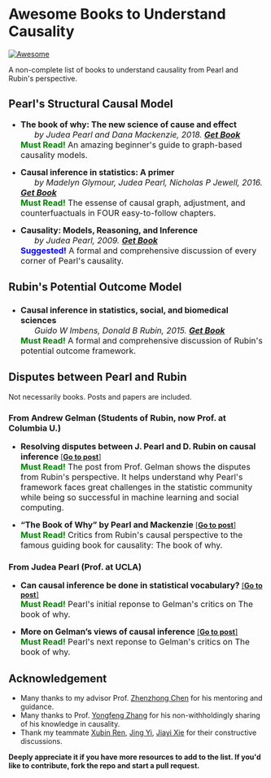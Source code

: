 # Awesome Books to Understand Causality

 [![Awesome](https://cdn.rawgit.com/sindresorhus/awesome/d7305f38d29fed78fa85652e3a63e154dd8e8829/media/badge.svg)](https://github.com/sindresorhus/awesome)

 A non-complete list of books to understand causality from Pearl and Rubin's perspective.

## Pearl's Structural Causal Model

* <font size=3>**The book of why: The new science of cause and effect**</font>  
  <font size=3>&nbsp; &nbsp; &nbsp; *by Judea Pearl and Dana Mackenzie, 2018. [**Get Book**](https://scholar.google.com/citations?view_op=view_citation&hl=en&user=bAipNH8AAAAJ&citation_for_view=bAipNH8AAAAJ:EsrhoZGmrkoC)* </font>   
  <font size=3><font color=#008000>**Must Read!**</font> An amazing beginner's guide to graph-based causality models.</font>

* <font size=3>**Causal inference in statistics: A primer**</font>  
  <font size=3>&nbsp; &nbsp; &nbsp; *by Madelyn Glymour, Judea Pearl, Nicholas P Jewell, 2016. [**Get Book**](https://scholar.google.com/citations?view_op=view_citation&hl=en&user=bAipNH8AAAAJ&cstart=20&pagesize=80&citation_for_view=bAipNH8AAAAJ:35N4QoGY0k4C)* </font>   
  <font size=3><font color=#008000>**Must Read!**</font> The essense of causal graph, adjustment, and counterfuactuals in FOUR easy-to-follow chapters.</font>

* <font size=3>**Causality: Models, Reasoning, and Inference**</font>  
  <font size=3>&nbsp; &nbsp; &nbsp; *by Judea Pearl, 2009. [**Get Book**](https://scholar.google.com/citations?view_op=view_citation&hl=en&user=bAipNH8AAAAJ&citation_for_view=bAipNH8AAAAJ:u-x6o8ySG0sC)* </font>   
  <font size=3><font color=#0000FF>**Suggested!**</font> A formal and comprehensive discussion of every corner of Pearl's causality.</font>


## Rubin's Potential Outcome Model

###

* <font size=3>**Causal inference in statistics, social, and biomedical sciences**</font>  
  <font size=3>&nbsp; &nbsp; &nbsp; *Guido W Imbens, Donald B Rubin, 2015. [**Get Book**](https://scholar.google.com/citations?view_op=view_citation&hl=en&user=5q4fhUoAAAAJ&citation_for_view=5q4fhUoAAAAJ:QeguYG95ZbAC)* </font>   
  <font size=3><font color=#008000>**Must Read!**</font> A formal and comprehensive discussion of Rubin's potential outcome framework.</font>

### 

## Disputes between Pearl and Rubin
 Not necessarily books. Posts and papers are included.

### From Andrew Gelman (Students of Rubin, now Prof. at Columbia U.)

* <font size=3>**Resolving disputes between J. Pearl and D. Rubin on causal inference**</font> [[**Go to post**]](https://statmodeling.stat.columbia.edu/2009/07/05/disputes_about/)   
  <font size=3><font color=#008000>**Must Read!**</font> The post from Prof. Gelman shows the disputes from Rubin's perspective. It helps understand why Pearl's framework faces great challenges in the statistic community while being so successful in machine learning and social computing. </font>


* <font size=3>**“The Book of Why” by Pearl and Mackenzie**</font> [[**Go to post**]](https://statmodeling.stat.columbia.edu/2019/01/08/book-pearl-mackenzie/)   
  <font size=3><font color=#008000>**Must Read!**</font> Critics from Rubin's causal perspective to the famous guiding book for causality: The book of why. </font>



### From Judea Pearl (Prof. at UCLA)

* <font size=3>**Can causal inference be done in statistical vocabulary?**</font> [[**Go to post**]](http://causality.cs.ucla.edu/blog/index.php/2019/01/09/can-causal-inference-be-done-in-statistical-vocabulary/)   
  <font size=3><font color=#008000>**Must Read!**</font> Pearl's initial reponse to Gelman's critics on The book of why. </font>

* <font size=3>**More on Gelman’s views of causal inference**</font> [[**Go to post**]](http://causality.cs.ucla.edu/blog/index.php/2019/01/15/more-on-gelmans-views-of-causal-inference/)   
  <font size=3><font color=#008000>**Must Read!**</font> Pearl's next reponse to Gelman's critics on The book of why. </font>


## Acknowledgement
- Many thanks to my advisor Prof. [Zhenzhong Chen](http://iip.whu.edu.cn/~zzchen/index.html) for his mentoring and guidance.   
- Many thanks to Prof. [Yongfeng Zhang](http://yongfeng.me) for his non-withholdingly sharing of his knowledge in causality.   
- Thank my teammate [Xubin Ren](https://github.com/Re-bin), [Jing Yi](https://github.com/jing-1), [Jiayi Xie](https://github.com/JennyXieJiayi) for their constructive discussions.

**Deeply appreciate it if you have more resources to add to the list. If you'd like to contribute, fork the repo and start a pull request.**
